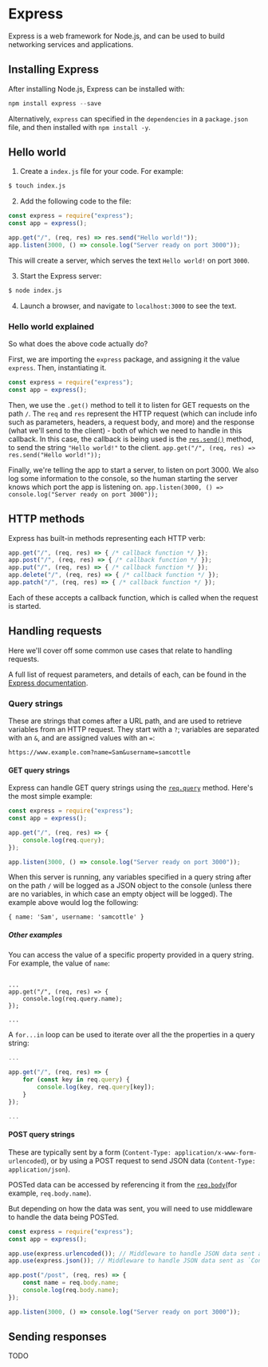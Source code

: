 # Express

Express is a web framework for Node.js, and can be used to build networking services and applications.

## Installing Express

After installing Node.js, Express can be installed with:

```js
npm install express --save
```

Alternatively, `express` can specified in the `dependencies` in a `package.json` file, and then installed with `npm install -y`.

## Hello world

1. Create a `index.js` file for your code. For example:

```bash
$ touch index.js
```

2. Add the following code to the file:

```js
const express = require("express");
const app = express();

app.get("/", (req, res) => res.send("Hello world!"));
app.listen(3000, () => console.log("Server ready on port 3000"));
```

This will create a server, which serves the text `Hello world!` on port `3000`.

3. Start the Express server:

```bash
$ node index.js
```

4. Launch a browser, and navigate to `localhost:3000` to see the text.

### Hello world explained

So what does the above code actually do?

First, we are importing the `express` package, and assigning it the value `express`. Then, instantiating it. 

```js
const express = require("express");
const app = express();
```

Then, we use the `.get()` method to tell it to listen for GET requests on the path `/`.  The `req` and `res` represent the HTTP request (which can include info such as parameters, headers, a request body, and more) and the response (what we'll send to the client) - both of which we need to handle in this callback.
In this case, the callback is being used is the [`res.send()`](http://expressjs.com/en/api.html#res.send) method, to send the string `"Hello world!"` to the client.
`app.get("/", (req, res) => res.send("Hello world!"));`

Finally, we're telling the app to start a server, to listen on port 3000. We also log some information to the console, so the human starting the server knows which port the app is listening on.
`app.listen(3000, () => console.log("Server ready on port 3000"));`

## HTTP methods

Express has built-in methods representing each HTTP verb:

```js
app.get("/", (req, res) => { /* callback function */ });
app.post("/", (req, res) => { /* callback function */ });
app.put("/", (req, res) => { /* callback function */ });
app.delete("/", (req, res) => { /* callback function */ });
app.patch("/", (req, res) => { /* callback function */ });
```

Each of these accepts a callback function, which is called when the request is started.

## Handling requests

Here we'll cover off some common use cases that relate to handling requests.

A full list of request parameters, and details of each, can be found in the [Express documentation](http://expressjs.com/en/api.html#req).

### Query strings

These are strings that comes after a URL path, and are used to retrieve variables from an HTTP request. They start with a `?`; variables are separated with an `&`, and are assigned values with an `=`:

```
https://www.example.com?name=Sam&username=samcottle
```

#### GET query strings

Express can handle GET query strings using the [`req.query`](http://expressjs.com/en/api.html#req.query) method. Here's the most simple example:

```js
const express = require("express");
const app = express();

app.get("/", (req, res) => {
	console.log(req.query);
}); 

app.listen(3000, () => console.log("Server ready on port 3000"));
```

When this server is running, any variables specified in a query string after on the path `/` will be logged as a JSON object to the console (unless there are no variables, in which case an empty object will be logged). The example above would log the following:

```
{ name: 'Sam', username: 'samcottle' }
```

##### Other examples

You can access the value of a specific property provided in a query string. For example, the value of `name`:
```

...
app.get("/", (req, res) => {
	console.log(req.query.name);
}); 

...
```

A `for...in` loop can be used to iterate over all the the properties in a query string:

```js
...

app.get("/", (req, res) => {
	for (const key in req.query) {
		console.log(key, req.query[key]);
	}
}); 

...
```

#### POST query strings

These are typically sent by a form (`Content-Type: application/x-www-form-urlencoded`), or by using a POST request to send JSON data (`Content-Type: application/json`).

POSTed data can be accessed by referencing it from the [`req.body`](http://expressjs.com/en/api.html#req.body)(for example, `req.body.name`). 

But depending on how the data was sent, you will need to use middleware to handle the data being POSTed.

```js
const express = require("express");
const app = express();

app.use(express.urlencoded()); // Middleware to handle JSON data sent as `Content-Type: application/x-www-form-urlencoded`
app.use(express.json()); // Middleware to handle JSON data sent as `Content-Type: application/json`

app.post("/post", (req, res) => {
	const name = req.body.name;
	console.log(req.body.name);
}); 

app.listen(3000, () => console.log("Server ready on port 3000"));
```

## Sending responses

TODO
